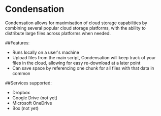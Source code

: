 Condensation
============

Condensation allows for maximisation of cloud storage capabilities by combining several popular cloud storage platforms, with the ability to distribute large files across platforms when needed.

##Features:

* Runs locally on a user's machine
* Upload files from the main script, Condensation will keep track of your files in the cloud, allowing for easy re-download at a later point
* Can save space by referencing one chunk for all files with that data in common

##Services supported:

* Dropbox
* Google Drive (not yet)
* Microsoft OneDrive
* Box (not yet)

